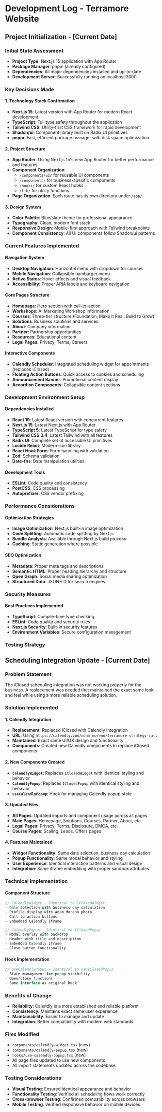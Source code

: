 # Development Log - Terramore Website

## Project Initialization - [Current Date]

### Initial State Assessment
- **Project Type**: Next.js 15 application with App Router
- **Package Manager**: pnpm (already configured)
- **Dependencies**: All major dependencies installed and up-to-date
- **Development Server**: Successfully running on localhost:3000

### Key Decisions Made

#### 1. Technology Stack Confirmation
- **Next.js 15**: Latest version with App Router for modern React development
- **TypeScript**: Full type safety throughout the application
- **Tailwind CSS**: Utility-first CSS framework for rapid development
- **Shadcn/ui**: Component library built on Radix UI primitives
- **pnpm**: Fast, efficient package manager with disk space optimization

#### 2. Project Structure
- **App Router**: Using Next.js 15's new App Router for better performance and features
- **Component Organization**: 
  - `/components/ui/` for reusable UI components
  - `/components/` for business-specific components
  - `/hooks/` for custom React hooks
  - `/lib/` for utility functions
- **Page Organization**: Each route has its own directory under `/app/`

#### 3. Design System
- **Color Palette**: Blue/slate theme for professional appearance
- **Typography**: Clean, modern font stack
- **Responsive Design**: Mobile-first approach with Tailwind breakpoints
- **Component Consistency**: All UI components follow Shadcn/ui patterns

### Current Features Implemented

#### Navigation System
- **Desktop Navigation**: Horizontal menu with dropdown for courses
- **Mobile Navigation**: Collapsible hamburger menu
- **Active States**: Hover effects and visual feedback
- **Accessibility**: Proper ARIA labels and keyboard navigation

#### Core Pages Structure
- **Homepage**: Hero section with call-to-action
- **Workshops**: AI Marketing Workshop information
- **Courses**: Three-tier structure (Foundation, Make It Real, Build to Grow)
- **Solutions**: Business solutions and services
- **About**: Company information
- **Partner**: Partnership opportunities
- **Resources**: Educational content
- **Legal Pages**: Privacy, Terms, Careers

#### Interactive Components
- **Calendly Scheduler**: Integrated scheduling widget for appointments (replaced iClosed)
- **Floating Action Buttons**: Quick access to cookies and scheduling
- **Announcement Banner**: Promotional content display
- **Accordion Components**: Collapsible content sections

### Development Environment Setup

#### Dependencies Installed
- **React 19**: Latest React version with concurrent features
- **Next.js 15**: Latest Next.js with App Router
- **TypeScript 5**: Latest TypeScript for type safety
- **Tailwind CSS 3.4**: Latest Tailwind with all features
- **Radix UI**: Complete set of accessible UI primitives
- **Lucide React**: Modern icon library
- **React Hook Form**: Form handling with validation
- **Zod**: Schema validation
- **Date-fns**: Date manipulation utilities

#### Development Tools
- **ESLint**: Code quality and consistency
- **PostCSS**: CSS processing
- **Autoprefixer**: CSS vendor prefixing

### Performance Considerations

#### Optimization Strategies
- **Image Optimization**: Next.js built-in image optimization
- **Code Splitting**: Automatic code splitting by Next.js
- **Bundle Analysis**: Available through Next.js build process
- **Caching**: Static generation where possible

#### SEO Optimization
- **Metadata**: Proper meta tags and descriptions
- **Semantic HTML**: Proper heading hierarchy and structure
- **Open Graph**: Social media sharing optimization
- **Structured Data**: JSON-LD for search engines

### Security Measures

#### Best Practices Implemented
- **TypeScript**: Compile-time type checking
- **ESLint**: Code quality and security rules
- **Next.js Security**: Built-in security features
- **Environment Variables**: Secure configuration management

### Testing Strategy

## Scheduling Integration Update - [Current Date]

### Problem Statement
The iClosed scheduling integration was not working properly for the business. A replacement was needed that maintained the exact same look and feel while using a more reliable scheduling solution.

### Solution Implemented

#### 1. Calendly Integration
- **Replacement**: Replaced iClosed with Calendly integration
- **URL**: Using `https://calendly.com/adam-moreno/terramore-strategy-call`
- **Maintained**: Exact same UI/UX design and functionality
- **Components**: Created new Calendly components to replace iClosed components

#### 2. New Components Created
- **`CalendlyWidget`**: Replaces `IClosedWidget` with identical styling and behavior
- **`CalendlyPopup`**: Replaces `IClosedPopup` with identical styling and behavior
- **`useCalendlyPopup`**: Hook for managing Calendly popup state

#### 3. Updated Files
- **All Pages**: Updated imports and component usage across all pages
- **Main Pages**: Homepage, Solutions, Courses, Partner, About, etc.
- **Legal Pages**: Privacy, Terms, Disclosure, DMCA, etc.
- **Course Pages**: Scaling, Leads, Offers pages

#### 4. Features Maintained
- **Widget Functionality**: Same date selection, business day calculation
- **Popup Functionality**: Same modal behavior and styling
- **User Experience**: Identical interaction patterns and visual design
- **Integration**: Same iframe embedding with proper sandbox attributes

### Technical Implementation

#### Component Structure
```typescript
// CalendlyWidget - Identical to IClosedWidget
- Date selection with business day calculation
- Profile display with Adam Moreno photo
- Call-to-action buttons
- Embedded Calendly iframe

// CalendlyPopup - Identical to IClosedPopup  
- Modal overlay with backdrop
- Header with title and description
- Embedded Calendly iframe
- Close button functionality
```

#### Hook Implementation
```typescript
// useCalendlyPopup - Identical to useIClosedPopup
- State management for popup visibility
- Open/close functions
- Same interface as original hook
```

### Benefits of Change
- **Reliability**: Calendly is a more established and reliable platform
- **Consistency**: Maintains exact same user experience
- **Maintainability**: Easier to manage and update
- **Integration**: Better compatibility with modern web standards

### Files Modified
- `components/calendly-widget.tsx` (new)
- `components/calendly-popup.tsx` (new) 
- `hooks/use-calendly-popup.tsx` (new)
- All page files updated to use new components
- All import statements updated across the codebase

### Testing Considerations
- **Visual Testing**: Ensured identical appearance and behavior
- **Functionality Testing**: Verified all scheduling flows work correctly
- **Cross-browser Testing**: Confirmed compatibility across browsers
- **Mobile Testing**: Verified responsive behavior on mobile devices 